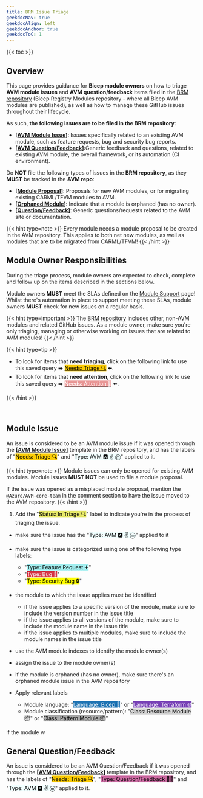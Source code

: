 ```yaml
---
title: BRM Issue Triage
geekdocNav: true
geekdocAlign: left
geekdocAnchor: true
geekdocToC: 1
---
```


{{< toc >}}

## Overview

This page provides guidance for **Bicep module owners** on how to triage **AVM module issues** and **AVM question/feedback** items filed in the [BRM repository](https://aka.ms/BRM) (Bicep Registry Modules repository - where all Bicep AVM modules are published), as well as how to manage these GitHub issues throughout their lifecycle.

As such, **the following issues are to be filed in the BRM repository**:

- **\[[AVM Module Issue](https://aka.ms/BRM/AVMModuleIssue)]**: Issues specifically related to an existing AVM module, such as feature requests, bug and security bug reports.
- **\[[AVM Question/Feedback](https://aka.ms/BRM/AVMQuestionFeedback)]**:Generic feedback and questions, related to existing AVM module, the overall framework, or its automation (CI environment).

Do **NOT** file the following types of issues in the **BRM repository**, as they **MUST** be tracked in the **AVM repo**:

- **\[[Module Proposal](https://aka.ms/AVM/ModuleProposal)]**: Proposals for new AVM modules, or for migrating existing CARML/TFVM modules to AVM.
- **\[[Orphaned Module](https://aka.ms/AVM/OrphanedModule)]**: Indicate that a module is orphaned (has no owner).
- **\[[Question/Feedback](https://aka.ms/AVM/QuestionFeedback)]**: Generic questions/requests related to the AVM site or documentation.

{{< hint type=note >}}
Every module needs a module proposal to be created in the AVM repository. This applies to both net new modules, as well as modules that are to be migrated from CARML/TFVM!
{{< /hint >}}

## Module Owner Responsibilities

During the triage process, module owners are expected to check, complete and follow up on the items described in the sections below.

Module owners **MUST** meet the SLAs defined on the [Module Support](/Azure-Verified-Modules/help-support/module-support/) page! Whilst there's automation in place to support meeting these SLAs, module owners **MUST** check for new issues on a regular basis.

{{< hint type=important >}}
The [BRM repository](https://aka.ms/BRM) includes other, non-AVM modules and related GitHub issues. As a module owner, make sure you're only triaging, managing or otherwise working on issues that are related to AVM modules!
{{< /hint >}}

{{< hint type=tip >}}

- To look for items that **need triaging**, click on the following link to use this saved query ➡️ <a href="https://aka.ms/BRM/AVMNeedsTriage"><mark style="background-color:#FBCA04;">Needs: Triage 🔍</mark></a> ⬅️.
- To look for items that **need attention**, click on the following link to use this saved query ➡️ <a href="https://aka.ms/BRM/AVMNeedsAttention"><mark style="background-color:#E99695;color:white;">Needs: Attention 👋</mark></a> ⬅️.

{{< /hint >}}

<br>

## Module Issue

An issue is considered to be an AVM module issue if it was opened through the **\[[AVM Module Issue](https://aka.ms/BRM/AVMModuleIssue)]** template in the BRM repository, and has the labels of "<mark style="background-color:#FBCA04;">Needs: Triage 🔍</mark>" and "<mark style="background-color:#F0FFFF;">Type: AVM 🅰️ ✌️ ⓜ️</mark>" applied to it.

{{< hint type=note >}}
Module issues can only be opened for existing AVM modules. Module issues **MUST NOT** be used to file a module proposal.

If the issue was opened as a misplaced module proposal, mention the `@Azure/AVM-core-team` in the comment section to have the issue moved to the AVM repository.
{{< /hint >}}

1. Add the "<mark style="background-color:#E4E669;">Status: In Triage 🔍</mark>" label to indicate you're in the process of triaging the issue.
- make sure the issue has the "<mark style="background-color:#F0FFFF;">Type: AVM 🅰️ ✌️ ⓜ️</mark>" applied to it

- make sure the issue is categorized using one of the following type labels:
  - "<mark style="background-color:#A2EEEF;">Type: Feature Request ➕</mark>"
  - "<mark style="background-color:#D73A4A;color:white;">Type: Bug 🐛</mark>"
  - "<mark style="background-color:#FFFF00;">Type: Security Bug 🔒</mark>"

- the module to which the issue applies must be identified
  - if the issue applies to a specific version of the module, make sure to include the version number in the issue title
  - if the issue applies to all versions of the module, make sure to include the module name in the issue title
  - if the issue applies to multiple modules, make sure to include the module names in the issue title
- use the AVM module indexes to identify the module owner(s)
- assign the issue to the module owner(s)
- if the module is orphaned (has no owner), make sure there's an orphaned module issue in the AVM repository
- Apply relevant labels
    - Module language: "<mark style="background-color:#1D73B3;color:white;">Language: Bicep 💪</mark>" or "<mark style="background-color:#7740B6;color:white;">Language: Terraform 🌐</mark>"
    - Module classification (resource/pattern): "<mark style="background-color:#D3D3D3;">Class: Resource Module 📦</mark>" or "<mark style="background-color:#A9A9A9;">Class: Pattern Module 📦</mark>"

if the module w

## General Question/Feedback

An issue is considered to be an AVM Question/Feedback if it was opened through the **\[[AVM Question/Feedback](https://aka.ms/BRM/AVMQuestionFeedback)]** template in the BRM repository, and has the labels of "<mark style="background-color:#FBCA04;">Needs: Triage 🔍</mark>", "<mark style="background-color:#CB6BA2;">Type: Question/Feedback 🙋‍♀️</mark>" and "<mark style="background-color:#F0FFFF;">Type: AVM 🅰️ ✌️ ⓜ️</mark>" applied to it.
